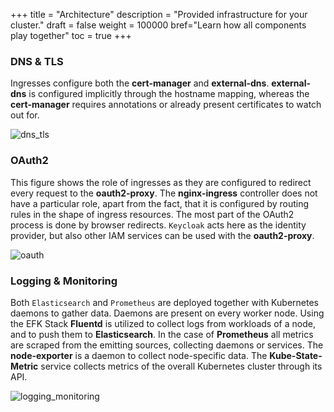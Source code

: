 +++
title = "Architecture"
description = "Provided infrastructure for your cluster."
draft = false
weight = 100000
bref="Learn how all components play together"
toc = true
+++

### DNS & TLS

Ingresses configure both the __cert-manager__ and __external-dns__. __external-dns__ is configured implicitly through the hostname mapping, whereas the __cert-manager__ requires annotations or already present certificates to watch out for.

![dns_tls](/img/architecture/dns_tls.svg)

### OAuth2

This figure shows the role of ingresses as they are configured to redirect every request to the __oauth2-proxy__. The __nginx-ingress__ controller does not have a particular role, apart from the fact, that it is configured by routing rules in the shape of ingress resources. The most part of the OAuth2 process is done by browser redirects. `Keycloak` acts here as the identity provider, but also other IAM services can be used with the __oauth2-proxy__.

![oauth](/img/architecture/oauth.svg)

### Logging & Monitoring

Both `Elasticsearch` and `Prometheus` are deployed together with Kubernetes daemons to gather data. Daemons are present on every worker node. Using the EFK Stack __Fluentd__ is utilized to collect logs from workloads of a node, and to push them to __Elasticsearch__. In the case of __Prometheus__ all metrics are scraped from the emitting sources, collecting daemons or services. The __node-exporter__ is a daemon to collect node-specific data. The __Kube-State-Metric__ service collects metrics of the overall Kubernetes cluster through its API.

![logging_monitoring](/img/architecture/logging_monitoring.svg)
